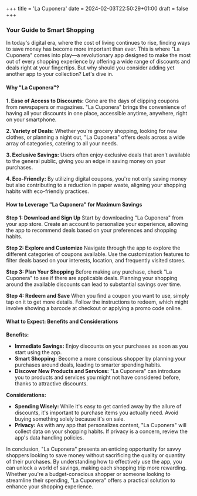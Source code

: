 +++
title = 'La Cuponera'
date = 2024-02-03T22:50:29+01:00
draft = false
+++

### **Your Guide to Smart Shopping**

In today's digital era, where the cost of living continues to rise, finding ways to save money has become more important than ever. This is where "La Cuponera" comes into play—a revolutionary app designed to make the most out of every shopping experience by offering a wide range of discounts and deals right at your fingertips. But why should you consider adding yet another app to your collection? Let's dive in.

#### **Why "La Cuponera"?**

**1. Ease of Access to Discounts:** Gone are the days of clipping coupons from newspapers or magazines. "La Cuponera" brings the convenience of having all your discounts in one place, accessible anytime, anywhere, right on your smartphone.

**2. Variety of Deals:** Whether you're grocery shopping, looking for new clothes, or planning a night out, "La Cuponera" offers deals across a wide array of categories, catering to all your needs.

**3. Exclusive Savings:** Users often enjoy exclusive deals that aren't available to the general public, giving you an edge in saving money on your purchases.

**4. Eco-Friendly:** By utilizing digital coupons, you're not only saving money but also contributing to a reduction in paper waste, aligning your shopping habits with eco-friendly practices.

#### **How to Leverage "La Cuponera" for Maximum Savings**

**Step 1: Download and Sign Up**
Start by downloading "La Cuponera" from your app store. Create an account to personalize your experience, allowing the app to recommend deals based on your preferences and shopping habits.

**Step 2: Explore and Customize**
Navigate through the app to explore the different categories of coupons available. Use the customization features to filter deals based on your interests, location, and frequently visited stores.

**Step 3: Plan Your Shopping**
Before making any purchase, check "La Cuponera" to see if there are applicable deals. Planning your shopping around the available discounts can lead to substantial savings over time.

**Step 4: Redeem and Save**
When you find a coupon you want to use, simply tap on it to get more details. Follow the instructions to redeem, which might involve showing a barcode at checkout or applying a promo code online.

#### **What to Expect: Benefits and Considerations**

**Benefits:**
- **Immediate Savings:** Enjoy discounts on your purchases as soon as you start using the app.
- **Smart Shopping:** Become a more conscious shopper by planning your purchases around deals, leading to smarter spending habits.
- **Discover New Products and Services:** "La Cuponera" can introduce you to products and services you might not have considered before, thanks to attractive discounts.

**Considerations:**
- **Spending Wisely:** While it's easy to get carried away by the allure of discounts, it's important to purchase items you actually need. Avoid buying something solely because it's on sale.
- **Privacy:** As with any app that personalizes content, "La Cuponera" will collect data on your shopping habits. If privacy is a concern, review the app's data handling policies.

In conclusion, "La Cuponera" presents an enticing opportunity for savvy shoppers looking to save money without sacrificing the quality or quantity of their purchases. By understanding how to effectively use the app, you can unlock a world of savings, making each shopping trip more rewarding. Whether you're a budget-conscious shopper or someone looking to streamline their spending, "La Cuponera" offers a practical solution to enhance your shopping experience.
